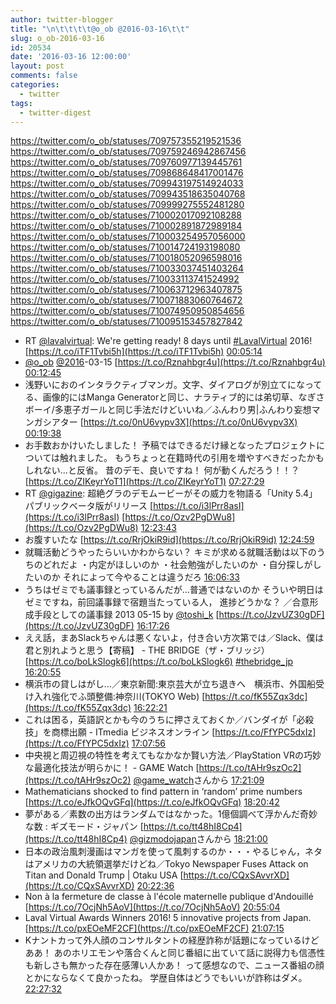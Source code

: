 ```yaml
---
author: twitter-blogger
title: "\n\t\t\t\t@o_ob @2016-03-16\t\t"
slug: o_ob-2016-03-16
id: 20534
date: '2016-03-16 12:00:00'
layout: post
comments: false
categories:
  - twitter
tags:
  - twitter-digest
---
```


https://twitter.com/o_ob/statuses/709757355219521536 https://twitter.com/o_ob/statuses/709759246942867456 https://twitter.com/o_ob/statuses/709760977139445761 https://twitter.com/o_ob/statuses/709868648417001476 https://twitter.com/o_ob/statuses/709943197514924033 https://twitter.com/o_ob/statuses/709943518635040768 https://twitter.com/o_ob/statuses/709999275552481280 https://twitter.com/o_ob/statuses/710002017092108288 https://twitter.com/o_ob/statuses/710002891872989184 https://twitter.com/o_ob/statuses/710003254957056000 https://twitter.com/o_ob/statuses/710014724193198080 https://twitter.com/o_ob/statuses/710018052096598016 https://twitter.com/o_ob/statuses/710033037451403264 https://twitter.com/o_ob/statuses/710033113741524992 https://twitter.com/o_ob/statuses/710063712963407875 https://twitter.com/o_ob/statuses/710071883060764672 https://twitter.com/o_ob/statuses/710074950950854656 https://twitter.com/o_ob/statuses/710095153457827842  

*   RT [@lavalvirtual](https://twitter.com/lavalvirtual): We're getting ready! 8 days until [#LavalVirtual](https://twitter.com/search?q=%23LavalVirtual&src=hash) 2016! [https://t.co/iTF1Tvbi5h](https://t.co/iTF1Tvbi5h) [00:05:14](https://twitter.com/o_ob/statuses/709757355219521536)
*   [@o_ob](https://twitter.com/o_ob) [@2016](https://twitter.com/2016)-03-15 [https://t.co/Rznahbgr4u](https://t.co/Rznahbgr4u) [00:12:45](https://twitter.com/o_ob/statuses/709759246942867456)
*   浅野いにおのインタラクティブマンガ。文字、ダイアログが別立てになってる、画像的にはManga Generatorと同じ、ナラティブ的には弟切草、なぎさボーイ/多恵子ガールと同じ手法だけどいいね／ふんわり男|ふんわり妄想マンガシアター [https://t.co/0nU6vypv3X](https://t.co/0nU6vypv3X) [00:19:38](https://twitter.com/o_ob/statuses/709760977139445761)
*   お手数おかけいたしました！ 予稿ではできるだけ縁となったプロジェクトについては触れました。 もうちょっと在籍時代の引用を増やすべきだったかもしれない...と反省。 昔のデモ、良いですね！ 何が動くんだろう！！？ [https://t.co/ZIKeyrYoT1](https://t.co/ZIKeyrYoT1) [07:27:29](https://twitter.com/o_ob/statuses/709868648417001476)
*   RT [@gigazine](https://twitter.com/gigazine): 超絶グラのデモムービーがその威力を物語る「Unity 5.4」パブリックベータ版がリリース [https://t.co/i3lPrr8asI](https://t.co/i3lPrr8asI) [https://t.co/Ozv2PgDWu8](https://t.co/Ozv2PgDWu8) [12:23:43](https://twitter.com/o_ob/statuses/709943197514924033)
*   お腹すいたな [https://t.co/RrjOkiR9id](https://t.co/RrjOkiR9id) [12:24:59](https://twitter.com/o_ob/statuses/709943518635040768)
*   就職活動どうやったらいいかわからない？ キミが求める就職活動は以下のうちのどれだよ ・内定がほしいのか ・社会勉強がしたいのか ・自分探しがしたいのか それによって今やることは違うだろ [16:06:33](https://twitter.com/o_ob/statuses/709999275552481280)
*   うちはゼミでも議事録とっているんだが…普通ではないのか そういや明日はゼミですね，前回議事録で宿題当たっている人， 進捗どうかな？ ／合意形成手段としての議事録 2013 05-15 by [@toshi_k](https://twitter.com/toshi_k) [https://t.co/JzvUZ30gDF](https://t.co/JzvUZ30gDF) [16:17:26](https://twitter.com/o_ob/statuses/710002017092108288)
*   ええ話，まあSlackちゃんは悪くないよ，付き合い方次第では／Slack、僕は君と別れようと思う【寄稿】 - THE BRIDGE（ザ・ブリッジ） [https://t.co/boLkSlogk6](https://t.co/boLkSlogk6) [#thebridge_jp](https://twitter.com/search?q=%23thebridge_jp&src=hash) [16:20:55](https://twitter.com/o_ob/statuses/710002891872989184)
*   横浜市の貸しはがし…／東京新聞:東京芸大が立ち退きへ　横浜市、外国船受け入れ強化でふ頭整備:神奈川(TOKYO Web) [https://t.co/fK55Zqx3dc](https://t.co/fK55Zqx3dc) [16:22:21](https://twitter.com/o_ob/statuses/710003254957056000)
*   これは困る，英語訳とかも今のうちに押さえておくか／バンダイが「必殺技」を商標出願 - ITmedia ビジネスオンライン [https://t.co/FfYPC5dxIz](https://t.co/FfYPC5dxIz) [17:07:56](https://twitter.com/o_ob/statuses/710014724193198080)
*   中央視と周辺視の特性を考えてもなかなか賢い方法／PlayStation VRの巧妙な最適化技法が明らかに！ - GAME Watch [https://t.co/tAHr9szOc2](https://t.co/tAHr9szOc2) [@game_watch](https://twitter.com/game_watch)さんから [17:21:09](https://twitter.com/o_ob/statuses/710018052096598016)
*   Mathematicians shocked to find pattern in ‘random’ prime numbers [https://t.co/eJfkOQvGFq](https://t.co/eJfkOQvGFq) [18:20:42](https://twitter.com/o_ob/statuses/710033037451403264)
*   夢がある／素数の出方はランダムではなかった。1億個調べて浮かんだ奇妙な数 : ギズモード・ジャパン [https://t.co/tt48hI8Cp4](https://t.co/tt48hI8Cp4) [@gizmodojapan](https://twitter.com/gizmodojapan)さんから [18:21:00](https://twitter.com/o_ob/statuses/710033113741524992)
*   日本の政治風刺漫画はマンガを使って風刺するのか・・・やるじゃん，ネタはアメリカの大統領選挙だけどね／Tokyo Newspaper Fuses Attack on Titan and Donald Trump | Otaku USA [https://t.co/CQxSAvvrXD](https://t.co/CQxSAvvrXD) [20:22:36](https://twitter.com/o_ob/statuses/710063712963407875)
*   Non à la fermeture de classe à l'école maternelle publique d'Andouillé [https://t.co/7OcjNh5AoV](https://t.co/7OcjNh5AoV) [20:55:04](https://twitter.com/o_ob/statuses/710071883060764672)
*   Laval Virtual Awards Winners 2016! 5 innovative projects from Japan. [https://t.co/pxEOeMF2CF](https://t.co/pxEOeMF2CF) [21:07:15](https://twitter.com/o_ob/statuses/710074950950854656)
*   Kナントカって外人顔のコンサルタントの経歴詐称が話題になっているけど ああ！ あのホリエモンや落合くんと同じ番組に出ていて話に説得力も信憑性も新しさも無かった存在感薄い人かあ！ って感想なので、ニュース番組の顔とかにならなくて良かったね。 学歴自体はどうでもいいが詐称はダメ。 [22:27:32](https://twitter.com/o_ob/statuses/710095153457827842)